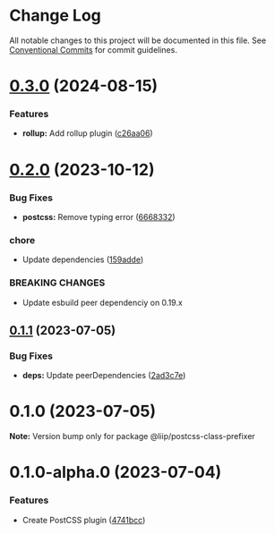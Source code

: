 # Change Log

All notable changes to this project will be documented in this file.
See [Conventional Commits](https://conventionalcommits.org) for commit guidelines.

# [0.3.0](https://github.com/liip/class-prefixer/compare/@liip/postcss-class-prefixer@0.2.0...@liip/postcss-class-prefixer@0.3.0) (2024-08-15)

### Features

- **rollup:** Add rollup plugin ([c26aa06](https://github.com/liip/class-prefixer/commit/c26aa060f4dcc38afac849288623b06c6ec41038))

# [0.2.0](https://github.com/liip/class-prefixer/compare/@liip/postcss-class-prefixer@0.1.1...@liip/postcss-class-prefixer@0.2.0) (2023-10-12)

### Bug Fixes

- **postcss:** Remove typing error ([6668332](https://github.com/liip/class-prefixer/commit/66683324ff31682ac1f4db76d3c1817f31698738))

### chore

- Update dependencies ([159adde](https://github.com/liip/class-prefixer/commit/159adde0896c8ae292e18b4c9e97e300c58b0535))

### BREAKING CHANGES

- Update esbuild peer dependenciy on 0.19.x

## [0.1.1](https://github.com/liip/class-prefixer/compare/@liip/postcss-class-prefixer@0.1.0...@liip/postcss-class-prefixer@0.1.1) (2023-07-05)

### Bug Fixes

- **deps:** Update peerDependencies ([2ad3c7e](https://github.com/liip/class-prefixer/commit/2ad3c7e461ed73601b6e168356acb331ca3468c9))

# 0.1.0 (2023-07-05)

**Note:** Version bump only for package @liip/postcss-class-prefixer

# 0.1.0-alpha.0 (2023-07-04)

### Features

- Create PostCSS plugin ([4741bcc](https://github.com/liip/class-prefixer/commit/4741bcc09e65bf08a0a9de76d2f65b8572d869d3))
